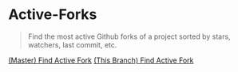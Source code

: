 # Active-Forks

> Find the most active Github forks of a project sorted by stars, watchers, last commit, etc.

[(Master) Find Active Fork](https://techgaun.github.io/active-forks/index.html)
[(This Branch) Find Active Fork](TBD)
